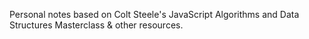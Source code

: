 Personal notes based on Colt Steele's JavaScript Algorithms and Data Structures Masterclass & other resources.
